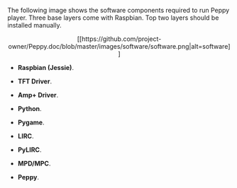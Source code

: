 The following image shows the software components required to run Peppy player. Three base layers come with Raspbian. Top two layers should be installed manually.

<p align="center">
[[https://github.com/project-owner/Peppy.doc/blob/master/images/software/software.png|alt=software]]
</p>

* **Raspbian (Jessie)**.

* **TFT Driver**.

* **Amp+ Driver**.

* **Python**.

* **Pygame**.

* **LIRC**.

* **PyLIRC**.

* **MPD/MPC**.

* **Peppy**.